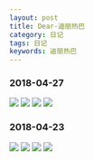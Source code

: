 ```yaml
---
layout: post
title: Dear-迪丽热巴
category: 日记
tags: 日记
keywords: 迪丽热巴
---
```


### 2018-04-27
![]({{site.res_url}}/image/0038.jpg)
![]({{site.res_url}}/image/0039.jpg)
![]({{site.res_url}}/image/0040.jpg)
![]({{site.res_url}}/image/0041.jpg)

### 2018-04-23
![]({{site.res_url}}/image/0034.jpg)
![]({{site.res_url}}/image/0035.jpg)
![]({{site.res_url}}/image/0036.jpg)
![]({{site.res_url}}/image/0037.jpg)